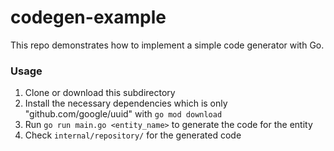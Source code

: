 # codegen-example

This repo demonstrates how to implement a simple code generator with Go. 

### Usage

1. Clone or download this subdirectory
2. Install the necessary dependencies which is only "github.com/google/uuid" with `go mod download`
3. Run `go run main.go <entity_name>` to generate the code for the entity
4. Check `internal/repository/` for the generated code